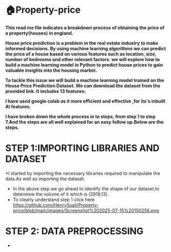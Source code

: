  # 🏠Property-price
 __This read me file indicates a breakdown process of obtaining the price of a property(houses) in england.__
 
 __House price prediction is a problem in the real estate industry to make informed decisions. By using machine learning algorithms we can predict the price of a house based on various features such as location, size, number of bedrooms and other relevant factors.  we will explore how to build a machine learning model in Python to predict house prices to gain valuable insights into the housing market.__
 
__To tackle this issue we will build a machine learning model trained on the House Price Prediction Dataset. We can download the dataset from the provided link. It includes 13 features:__

 __I have used google colab as it more efficient and effective ,for its's inbuilt AI features.__
 
 __I have broken down the whole process in to steps, from step 1 to step 7.And the steps are all well explained for an easy follow up.Below are the steps.__

 # STEP 1:IMPORTING LIBRARIES AND DATASET
 *I started by importing the necessary libraries required to manipulate the data.As well as importing the dataset.
* In the above step we go ahead to identify the shape of our dataset,to determine the volume of it which is (2919,13).
 * To clearly understand step 1 click here https://github.com/HenrySsali/Property-price/blob/main/images/Screenshot%202025-07-15%20150256.png
# STEP 2: DATA PREPROCESSING
* 
 
